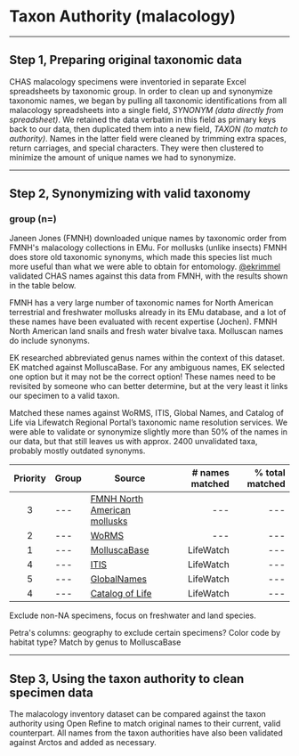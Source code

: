 # Taxon Authority (malacology)

* * *

## Step 1, Preparing original taxonomic data

CHAS malacology specimens were inventoried in separate Excel spreadsheets by taxonomic group. In order to clean up and synonymize taxonomic names, we began by pulling all taxonomic identifications from all malacology spreadsheets into a single field, *SYNONYM (data directly from spreadsheet)*. We retained the data verbatim in this field as primary keys back to our data, then duplicated them into a new field, *TAXON (to match to authority)*. Names in the latter field were cleaned by trimming extra spaces, return carriages, and special characters. They were then clustered to minimize the amount of unique names we had to synonymize.

* * *

## Step 2, Synonymizing with valid taxonomy

### group (n=)

Janeen Jones (FMNH) downloaded unique names by taxonomic order from FMNH's malacology collections in EMu. For mollusks (unlike insects) FMNH does store old taxonomic synonyms, which made this species list much more useful than what we were able to obtain for entomology. [@ekrimmel](https://github.com/ekrimmel) validated CHAS names against this data from FMNH, with the results shown in the table below.

FMNH has a very large number of taxonomic names for North American terrestrial and freshwater mollusks already in its EMu database, and a lot of these names have been evaluated with recent expertise (Jochen). FMNH North American land snails and fresh water bivalve taxa. Molluscan names do include synonyms.

EK researched abbreviated genus names within the context of this dataset. EK matched against MolluscaBase. For any ambiguous names, EK selected one option but it may not be the correct option! These names need to be revisited by someone who can better determine, but at the very least it links our specimen to a valid taxon.

Matched these names against WoRMS, ITIS, Global Names, and Catalog of Life via Lifewatch Regional Portal’s taxonomic name resolution services. We were able to validate or synonymize slightly more than 50% of the names in our data, but that still leaves us with approx. 2400 unvalidated taxa, probably mostly outdated synonyms.

| Priority	| Group | Source	| # names matched | % total matched |
| :---: | --- | --- | ---: | ---: |
| 3 | --- | [FMNH North American mollusks](NAMolluscTaxa.csv) | --- | --- |
| 2 | --- | [WoRMS]() | --- | --- |
| 1 | --- | [MolluscaBase]() | LifeWatch | --- |
| 4 | --- | [ITIS]() | LifeWatch | --- |
| 5 | --- | [GlobalNames]() | LifeWatch | --- |
| 4 | --- | [Catalog of Life]() | LifeWatch | --- |

Exclude non-NA specimens, focus on freshwater and land species.

Petra's columns: geography to exclude certain specimens? Color code by habitat type? Match by genus to MolluscaBase

* * *

## Step 3, Using the taxon authority to clean specimen data

The malacology inventory dataset can be compared against the taxon authority using Open Refine to match original names to their current, valid counterpart. All names from the taxon authorities have also been validated against Arctos and added as necessary.

